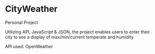 # CityWeather

Personal Project 

Utilizing API, JavaScript & JSON, 
the project enables users to enter their city to see a display of max/min/current temperate and humidity

API used: OpenWeather
